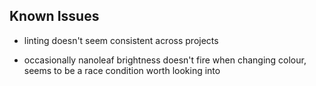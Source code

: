 ## Known Issues

- linting doesn't seem consistent across projects

- occasionally nanoleaf brightness doesn't fire when changing colour, seems to be a race condition worth looking into